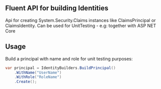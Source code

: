 ## Fluent API for building Identities
Api for creating System.Security.Claims instances like ClaimsPrincipal or ClaimsIdentity.
Can be used for UnitTesting - e.g: together with ASP NET Core

## Usage
Build a principal with name and role for unit testing purposes:
```csharp
var principal = IdentityBuilders.BuildPrincipal()
    .WithName("UserName")
    .WithRole("RoleName")
    .Create();
```

